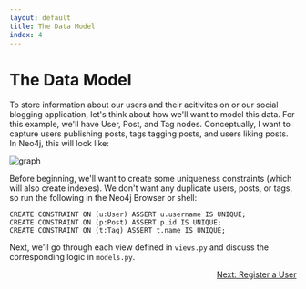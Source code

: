 ```yaml
---
layout: default
title: The Data Model
index: 4
---
```


# The Data Model

To store information about our users and their acitivites on or our social blogging application, let's think about how we'll want to model this data. For this example, we'll have User, Post, and Tag nodes. Conceptually, I want to capture users publishing posts, tags tagging posts, and users liking posts. In Neo4j, this will look like:

![graph](http://i.imgur.com/PUCt9vK.png)

Before beginning, we'll want to create some uniqueness constraints (which will also create indexes). We don't want any duplicate users, posts, or tags, so run the following in the Neo4j Browser or shell:

```
CREATE CONSTRAINT ON (u:User) ASSERT u.username IS UNIQUE;
CREATE CONSTRAINT ON (p:Post) ASSERT p.id IS UNIQUE;
CREATE CONSTRAINT ON (t:Tag) ASSERT t.name IS UNIQUE;
```

Next, we'll go through each view defined in `views.py` and discuss the corresponding logic in `models.py`.

<p align="right"><a href="{{ site.baseurl }}/pages/register-a-user.html">Next: Register a User</a></p>